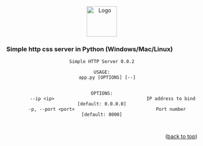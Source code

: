
<a name="Simple http server"></a>
<br />
<div align="center">
  <a href="https://github.com/github_username/repo_name">
    <img src="favicon.ico" alt="Logo" width="80" height="80">
  </a>

<h3 align="left">Simple http css server in Python (Windows/Mac/Linux)</h3>


```
Simple HTTP Server 0.0.2

USAGE:
    app.py [OPTIONS] [--]


OPTIONS:
        --ip <ip>                                  IP address to bind [default: 0.0.0.0]
    -p, --port <port>                              Port number [default: 8000]



```


<p align="right">(<a href="#readme-top">back to top</a>)</p>



